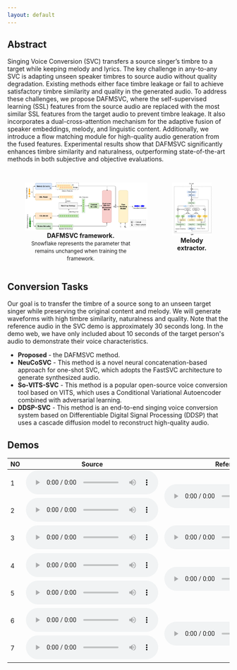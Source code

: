 ```yaml
---
layout: default
---
```


## Abstract

Singing Voice Conversion (SVC) transfers a source singer’s timbre to a target while keeping melody and lyrics. The key challenge in any-to-any SVC is adapting unseen speaker timbres to source audio without quality degradation. Existing methods either face timbre leakage or fail to achieve satisfactory timbre similarity and quality in the generated audio. To address these challenges, we propose DAFMSVC, where the self-supervised learning (SSL) features from the source audio are replaced with the most similar SSL features from the target audio to prevent timbre leakage. It also incorporates a dual-cross-attention mechanism for the adaptive fusion of speaker embeddings, melody, and linguistic content. Additionally, we introduce a flow matching module for high-quality audio generation from the fused features. Experimental results show that DAFMSVC significantly enhances timbre similarity and naturalness, outperforming state-of-the-art methods in both subjective and objective evaluations.
<br>
<br>



<div style="display: flex; justify-content: space-between; align-items: flex-start;">
    <figure style="text-align: center;">
        <img src="all.png" alt="Image 1" style="max-width: 110% ">
		<figcaption style="text-align: center;">
            <strong>DAFMSVC framework.</strong><br>
            <small>Snowflake represents the parameter that remains unchanged when training the framework.</small>
        </figcaption>
    </figure>
    <figure style="text-align: center;">
        <img src="attention.png" alt="Image 2" style="max-width: 98%">
        <figcaption style="text-align: center;"><strong>Melody extractor.</strong></figcaption>
    </figure>
</div>



## Conversion Tasks

Our goal is to transfer the timbre of a source song to an unseen target singer while preserving the original content and melody.
We will generate waveforms with high timbre similarity, naturalness and quality.
Note that the reference audio in the SVC demo is approximately 30 seconds long. In the demo web, we have only included about 10 seconds of the target person's audio to demonstrate their voice characteristics.

- **Proposed** - the DAFMSVC method.
- **NeuCoSVC** - This method is a novel neural concatenation-based approach for one-shot SVC, which adopts the FastSVC architecture to generate synthesized audio.
- **So-VITS-SVC** - This method is a popular open-source voice conversion tool based on VITS, which uses a Conditional Variational Autoencoder combined with adversarial learning.
- **DDSP-SVC** - This method is an end-to-end singing voice conversion system based on Differentiable Digital Signal Processing (DDSP) that uses a cascade diffusion model to reconstruct high-quality audio.




## Demos

<div class="table-wrapper">

<table>
<thead>
<tr class="header">
<th>NO</th>
<th>Source</th>
<th>Reference</th>
<th>Proposed</th>
<th>NeuCoSVC</th>
<th>So-VITS-SVC</th>
<th>DDSP-SVC</th>



</tr>
</thead>
<tbody>
<tr class="odd">
<td>1</td>
<td><audio controls>
				<source src="audios\example\gt\ManRaw_1_达尔文_11.wav" type="audio/mpeg">
				Your browser does not support this audio format.
			</audio></td>
<td rowspan="2"><audio controls>
				<source src="audios\example\ref\M26_ref.wav" type="audio/mpeg">
				Your browser does not support this audio format.
			</audio></td>
<td><audio controls>
				<source src="audios\example\pro_infer\ManRaw_1_达尔文_11_to_M_26_26.wav" type="audio/mpeg">
				Your browser does not support this audio format.
			</audio></td>
<td><audio controls>
				<source src="audios\example\neuco_infer\ManRaw_1_达尔文_11_to_M_26_26.wav" type="audio/mpeg">
				Your browser does not support this audio format.
			</audio></td>
<td><audio controls>
				<source src="audios\example\sovits_infer\ManRaw_1_达尔文_11_to_M_26_26.wav" type="audio/mpeg">
				Your browser does not support this audio format.
			</audio></td>
<td><audio controls>
				<source src="audios\example\ddsp_infer\ManRaw_1_达尔文_11_to_M_26_26.wav" type="audio/mpeg">
				Your browser does not support this audio format.
			</audio></td>
</tr>


<tr class="odd">
<td>2</td>
<td><audio controls>
				<source src="audios\example\gt\WomanRaw_37_需要人陪_15.wav" type="audio/mpeg">
				Your browser does not support this audio format.
			</audio></td>
<td><audio controls>
				<source src="audios\example\pro_infer\WomanRaw_37_需要人陪_15_to_M_26_26.wav" type="audio/mpeg">
				Your browser does not support this audio format.
			</audio></td>
<td><audio controls>
				<source src="audios\example\neuco_infer\WomanRaw_37_需要人陪_15_to_M_26_26.wav" type="audio/mpeg">
				Your browser does not support this audio format.
			</audio></td>
<td><audio controls>
				<source src="audios\example\sovits_infer\WomanRaw_37_需要人陪_15_to_M_26_26.wav" type="audio/mpeg">
				Your browser does not support this audio format.
			</audio></td>
<td><audio controls>
				<source src="audios\example\ddsp_infer\WomanRaw_37_需要人陪_15_to_M_26_26.wav" type="audio/mpeg">
				Your browser does not support this audio format.
			</audio></td>
</tr>


<tr class="odd">
<td>3</td>
<td><audio controls>
				<source src="audios\example\gt\ManRaw_17_方圆几里_29.wav" type="audio/mpeg">
				Your browser does not support this audio format.
			</audio></td>
<td><audio controls>
				<source src="audios\example\ref\M27_ref.wav" type="audio/mpeg">
				Your browser does not support this audio format.
			</audio></td>
<td><audio controls>
				<source src="audios\example\pro_infer\ManRaw_17_方圆几里_29_to_M_27_27.wav" type="audio/mpeg">
				Your browser does not support this audio format.
			</audio></td>
<td><audio controls>
				<source src="audios\example\neuco_infer\ManRaw_17_方圆几里_29_to_M_27_27.wav" type="audio/mpeg">
				Your browser does not support this audio format.
			</audio></td>
<td><audio controls>
				<source src="audios\example\sovits_infer\ManRaw_17_方圆几里_29_to_M_27_27.wav" type="audio/mpeg">
				Your browser does not support this audio format.
			</audio></td>
<td><audio controls>
				<source src="audios\example\ddsp_infer\ManRaw_17_方圆几里_29_to_M_27_27.wav" type="audio/mpeg">
				Your browser does not support this audio format.
			</audio></td>
</tr>


<tr class="odd">
<td>4</td>
<td><audio controls>
				<source src="audios\example\gt\WomanRaw_6_爱笑的眼睛_40.wav" type="audio/mpeg">
				Your browser does not support this audio format.
			</audio></td>
<td rowspan="2"><audio controls>
				<source src="audios\example\ref\W46_ref.wav" type="audio/mpeg">
				Your browser does not support this audio format.
			</audio></td>
<td><audio controls>
				<source src="audios\example\pro_infer\WomanRaw_6_爱笑的眼睛_40_to_W_46_46.wav" type="audio/mpeg">
				Your browser does not support this audio format.
			</audio></td>
<td><audio controls>
				<source src="audios\example\neuco_infer\WomanRaw_6_爱笑的眼睛_40_to_W_46_46.wav" type="audio/mpeg">
				Your browser does not support this audio format.
			</audio></td>
<td><audio controls>
				<source src="audios\example\sovits_infer\WomanRaw_6_爱笑的眼睛_40_to_W_46_46.wav" type="audio/mpeg">
				Your browser does not support this audio format.
			</audio></td>
<td><audio controls>
				<source src="audios\example\ddsp_infer\WomanRaw_6_爱笑的眼睛_40_to_W_46_46.wav" type="audio/mpeg">
				Your browser does not support this audio format.
			</audio></td>
</tr>


<tr class="odd">
<td>5</td>
<td><audio controls>
				<source src="audios\example\gt\WomanRaw_16_光_9.wav" type="audio/mpeg">
				Your browser does not support this audio format.
			</audio></td>
<td><audio controls>
				<source src="audios\example\pro_infer\WomanRaw_16_光_9_to_W_46_46.wav" type="audio/mpeg">
				Your browser does not support this audio format.
			</audio></td>
<td><audio controls>
				<source src="audios\example\neuco_infer\WomanRaw_16_光_9_to_W_46_46.wav" type="audio/mpeg">
				Your browser does not support this audio format.
			</audio></td>
<td><audio controls>
				<source src="audios\example\sovits_infer\WomanRaw_16_光_9_to_W_46_46.wav" type="audio/mpeg">
				Your browser does not support this audio format.
			</audio></td>
<td><audio controls>
				<source src="audios\example\ddsp_infer\WomanRaw_16_光_9_to_W_46_46.wav" type="audio/mpeg">
				Your browser does not support this audio format.
			</audio></td>
</tr>


<tr class="odd">
<td>6</td>
<td><audio controls>
				<source src="audios\example\gt\WomanRaw_25_易燃易爆炸_25.wav" type="audio/mpeg">
				Your browser does not support this audio format.
			</audio></td>
<td rowspan="2"><audio controls>
				<source src="audios\example\ref\W47_ref.wav" type="audio/mpeg">
				Your browser does not support this audio format.
			</audio></td>
<td><audio controls>
				<source src="audios\example\pro_infer\WomanRaw_25_易燃易爆炸_25_to_W_47_47.wav" type="audio/mpeg">
				Your browser does not support this audio format.
			</audio></td>
<td><audio controls>
				<source src="audios\example\neuco_infer\WomanRaw_25_易燃易爆炸_25_to_W_47_47.wav" type="audio/mpeg">
				Your browser does not support this audio format.
			</audio></td>
<td><audio controls>
				<source src="audios\example\sovits_infer\WomanRaw_25_易燃易爆炸_25_to_W_47_47.wav" type="audio/mpeg">
				Your browser does not support this audio format.
			</audio></td>
<td><audio controls>
				<source src="audios\example\ddsp_infer\WomanRaw_25_易燃易爆炸_25_to_W_47_47.wav" type="audio/mpeg">
				Your browser does not support this audio format.
			</audio></td>
</tr>


<tr class="odd">
<td>7</td>
<td><audio controls>
				<source src="audios\example\gt\WomanRaw_1_大鱼_9.wav" type="audio/mpeg">
				Your browser does not support this audio format.
			</audio></td>
<td><audio controls>
				<source src="audios\example\pro_infer\WomanRaw_1_大鱼_9_to_W_47_47.wav" type="audio/mpeg">
				Your browser does not support this audio format.
			</audio></td>
<td><audio controls>
				<source src="audios\example\neuco_infer\WomanRaw_1_大鱼_9_to_W_47_47.wav" type="audio/mpeg">
				Your browser does not support this audio format.
			</audio></td>
<td><audio controls>
				<source src="audios\example\sovits_infer\WomanRaw_1_大鱼_9_to_W_47_47.wav" type="audio/mpeg">
				Your browser does not support this audio format.
			</audio></td>
<td><audio controls>
				<source src="audios\example\ddsp_infer\WomanRaw_1_大鱼_9_to_W_47_47.wav" type="audio/mpeg">
				Your browser does not support this audio format.
			</audio></td>
</tr>


</tbody>
</table>

  

  
  <br>
  <br>

